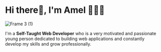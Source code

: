 # Hi there👋, I'm Amel 👨🏻‍💻

![Frame 3 (1)](https://user-images.githubusercontent.com/53909124/108820066-eff3d280-75bb-11eb-8d6a-79132be8c668.png)

I'm a **Self-Taught Web Developer** who is a very motivated and passionate young person dedicated to building web applications and constantly develop my skills and grow professionally.

